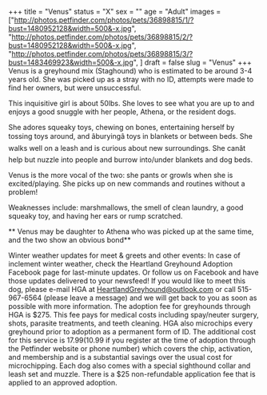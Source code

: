 +++
title = "Venus"
status = "X"
sex = ""
age = "Adult"
images = ["http://photos.petfinder.com/photos/pets/36898815/1/?bust=1480952128&width=500&-x.jpg",
"http://photos.petfinder.com/photos/pets/36898815/2/?bust=1480952128&width=500&-x.jpg",
"http://photos.petfinder.com/photos/pets/36898815/3/?bust=1483469923&width=500&-x.jpg",
]
draft = false
slug = "Venus"
+++
Venus is a greyhound mix (Staghound) who is estimated to be around 3-4 years old. She was picked up as a stray with no ID, attempts were made to find her owners, but were unsuccessful.

This inquisitive girl is about 50lbs. She loves to see what you are up to and enjoys a good snuggle with her people, Athena, or the resident dogs. 

She adores squeaky toys, chewing on bones, entertaining herself by tossing toys around, and âburyingâ toys in blankets or between beds. She walks well on a leash and is curious about new surroundings. She canât help but nuzzle into people and burrow into/under blankets and dog beds. 

Venus is the more vocal of the two: she pants or growls when she is excited/playing. She picks up on new commands and routines without a problem!

Weaknesses include: marshmallows, the smell of clean laundry, a good squeaky toy, and having her ears or rump scratched.

** Venus may be daughter to Athena who was picked up at the same time, and the two show an obvious bond**


Winter weather updates for meet & greets and other events: In case of inclement winter weather, check the Heartland Greyhound Adoption Facebook page for last-minute updates. Or follow us on Facebook and have those updates delivered to your newsfeed!
If you would like to meet this dog, please e-mail HGA at HeartlandGreyhound@outlook.com or call 515-967-6564 (please leave a message) and we will get back to you as soon as possible with more information. The adoption fee for greyhounds through HGA is $275. This fee pays for medical costs including spay/neuter surgery, shots, parasite treatments, and teeth cleaning. HGA also microchips every greyhound prior to adoption as a permanent form of ID. The additional cost for this service is $17.99 ($10.99 if you register at the time of adoption through the Petfinder website or phone number) which covers the chip, activation, and membership and is a substantial savings over the usual cost for microchipping. Each dog also comes with a special sighthound collar and leash set and muzzle. There is a $25 non-refundable application fee that is applied to an approved adoption.
